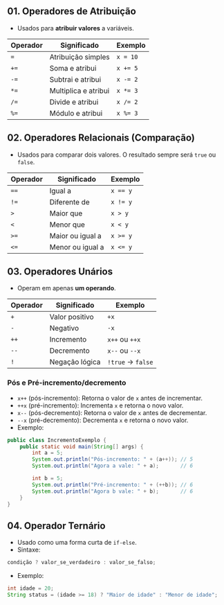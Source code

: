 ## 01. Operadores de Atribuição
- Usados para **atribuir valores** a variáveis.

| Operador | Significado          | Exemplo  |
| -------- | -------------------- | -------- |
| `=`      | Atribuição simples   | `x = 10` |
| `+=`     | Soma e atribui       | `x += 5` |
| `-=`     | Subtrai e atribui    | `x -= 2` |
| `*=`     | Multiplica e atribui | `x *= 3` |
| `/=`     | Divide e atribui     | `x /= 2` |
| `%=`     | Módulo e atribui     | `x %= 3` |


## 02. Operadores Relacionais (Comparação)

- Usados para comparar dois valores. O resultado sempre será `true` ou `false`.

| Operador | Significado      | Exemplo  |
| -------- | ---------------- | -------- |
| `==`     | Igual a          | `x == y` |
| `!=`     | Diferente de     | `x != y` |
| `>`      | Maior que        | `x > y`  |
| `<`      | Menor que        | `x < y`  |
| `>=`     | Maior ou igual a | `x >= y` |
| `<=`     | Menor ou igual a | `x <= y` |


## 03. Operadores Unários
- Operam em apenas **um operando**.

| Operador | Significado    | Exemplo           |
| -------- | -------------- | ----------------- |
| `+`      | Valor positivo | `+x`              |
| `-`      | Negativo       | `-x`              |
| `++`     | Incremento     | `x++` ou `++x`    |
| `--`     | Decremento     | `x--` ou `--x`    |
| `!`      | Negação lógica | `!true` → `false` |

### Pós e Pré-incremento/decremento	
- `x++` (pós-incremento): Retorna o valor de `x` antes de incrementar.
- `++x` (pré-incremento): Incrementa `x` e retorna o novo valor.
- `x--` (pós-decremento): Retorna o valor de `x` antes de decrementar.
- `--x` (pré-decremento): Decrementa `x` e retorna o novo valor.
- Exemplo:

```java
public class IncrementoExemplo {
    public static void main(String[] args) {
        int a = 5;
        System.out.println("Pós-incremento: " + (a++)); // 5
        System.out.println("Agora a vale: " + a);       // 6

        int b = 5;
        System.out.println("Pré-incremento: " + (++b)); // 6
        System.out.println("Agora b vale: " + b);       // 6
    }
}

```


## 04. Operador Ternário
- Usado como uma forma curta de `if-else`.
- Sintaxe:

``` java
condição ? valor_se_verdadeiro : valor_se_falso;

```
- Exemplo: 

```java
int idade = 20;
String status = (idade >= 18) ? "Maior de idade" : "Menor de idade";
```